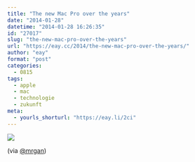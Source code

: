 ```yaml
---
title: "The new Mac Pro over the years"
date: "2014-01-28"
datetime: "2014-01-28 16:26:35"
id: "27017"
slug: "the-new-mac-pro-over-the-years"
url: "https://eay.cc/2014/the-new-mac-pro-over-the-years/"
author: "eay"
format: "post"
categories:
  - 0815
tags:
  - apple
  - mac
  - technologie
  - zukunft
meta:
  - yourls_shorturl: "https://eay.li/2ci"
---
```


![](https://eay.cc/uploads/2014/macproovertheyears.jpg)

(via [@mrgan](https://twitter.com/mrgan/status/427923912689594368))

